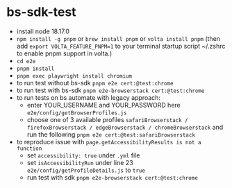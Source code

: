 # bs-sdk-test

-  install node 18.17.0
- `npm install -g pnpm` or `brew install pnpm` or `volta install pnpm` (then add `export VOLTA_FEATURE_PNPM=1` to your terminal startup script ~/.zshrc to enable pnpm support in volta.)
- `cd e2e`
- `pnpm install`
- `pnpm exec playwright install chromium`
- to run test without bs-sdk `pnpm e2e cert:@test:chrome`
- to run test with bs-sdk `pnpm e2e-browserstack cert:@test:chrome`
- to run tests on bs automate with legacy approach:
    - enter YOUR_USERNAME and YOUR_PASSWORD here `e2e/config/getBrowserProfiles.js`
    - choose one of 3 available profiles `safariBrowserstack / firefoxBrowserstack / edgeBrowserstack / chromeBrowserstack` and run the following `pnpm e2e cert:@test:safariBrowserstack`
- to reproduce issue with `page.getAccessibilityResults is not a function`
    - set `accessibility: true` under `.yml` file
    - set `isAccessibilityRun` under line 23 `e2e/config/getProfileDetails.js` to `true`
    - run test with sdk `pnpm e2e-browserstack cert:@test:chrome`
